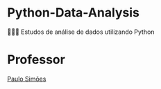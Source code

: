# Python-Data-Analysis
👩🏼‍💻 Estudos de análise de dados utilizando Python

# Professor 

[Paulo Simões](https://github.com/pjasimoes)

